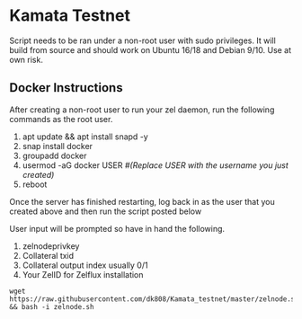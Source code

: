 # Kamata Testnet
Script needs to be ran under a non-root user with sudo privileges. It will build from source and should work on Ubuntu 16/18 and Debian 9/10. Use at own risk.

## Docker Instructions
After creating a non-root user to run your zel daemon, run the following commands as the root user.

1.  apt update && apt install snapd -y
2.  snap install docker
3.  groupadd docker
4.  usermod -aG docker USER   *#(Replace USER with the username you just created)*
5.  reboot

Once the server has finished restarting, log back in as the user that you created above and then run the script posted below

User input will be prompted so have in hand the following.
1.  zelnodeprivkey
2.  Collateral txid
3.  Collateral output index usually 0/1
4.  Your ZelID for Zelflux installation

```
wget https://raw.githubusercontent.com/dk808/Kamata_testnet/master/zelnode.sh && bash -i zelnode.sh
```
